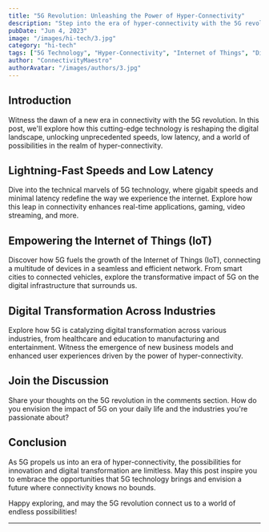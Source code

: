 ```yaml
---
title: "5G Revolution: Unleashing the Power of Hyper-Connectivity"
description: "Step into the era of hyper-connectivity with the 5G revolution, where lightning-fast speeds, low latency, and massive device connectivity redefine the way we communicate, work, and experience the digital world."
pubDate: "Jun 4, 2023"
image: "/images/hi-tech/3.jpg"
category: "hi-tech"
tags: ["5G Technology", "Hyper-Connectivity", "Internet of Things", "Digital Transformation"]
author: "ConnectivityMaestro"
authorAvatar: "/images/authors/3.jpg"
---
```


## Introduction

Witness the dawn of a new era in connectivity with the 5G revolution. In this post, we'll explore how this cutting-edge technology is reshaping the digital landscape, unlocking unprecedented speeds, low latency, and a world of possibilities in the realm of hyper-connectivity.

## Lightning-Fast Speeds and Low Latency

Dive into the technical marvels of 5G technology, where gigabit speeds and minimal latency redefine the way we experience the internet. Explore how this leap in connectivity enhances real-time applications, gaming, video streaming, and more.

## Empowering the Internet of Things (IoT)

Discover how 5G fuels the growth of the Internet of Things (IoT), connecting a multitude of devices in a seamless and efficient network. From smart cities to connected vehicles, explore the transformative impact of 5G on the digital infrastructure that surrounds us.

## Digital Transformation Across Industries

Explore how 5G is catalyzing digital transformation across various industries, from healthcare and education to manufacturing and entertainment. Witness the emergence of new business models and enhanced user experiences driven by the power of hyper-connectivity.

## Join the Discussion

Share your thoughts on the 5G revolution in the comments section. How do you envision the impact of 5G on your daily life and the industries you're passionate about?

## Conclusion

As 5G propels us into an era of hyper-connectivity, the possibilities for innovation and digital transformation are limitless. May this post inspire you to embrace the opportunities that 5G technology brings and envision a future where connectivity knows no bounds.

Happy exploring, and may the 5G revolution connect us to a world of endless possibilities!

---
